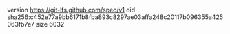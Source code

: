 version https://git-lfs.github.com/spec/v1
oid sha256:c452e77a9bb6171b8fba893c8297ae03affa248c20117b096355a425063fb7e7
size 6032
